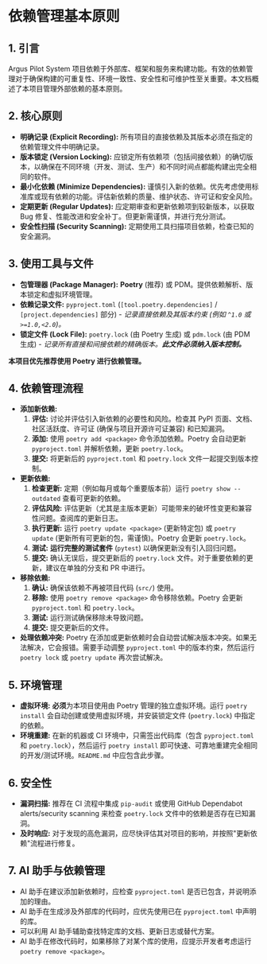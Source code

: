 # 依赖管理基本原则

## 1. 引言

Argus Pilot System 项目依赖于外部库、框架和服务来构建功能。有效的依赖管理对于确保构建的可重复性、环境一致性、安全性和可维护性至关重要。本文档概述了本项目管理外部依赖的基本原则。

## 2. 核心原则

*   **明确记录 (Explicit Recording):** 所有项目的直接依赖及其版本必须在指定的依赖管理文件中明确记录。
*   **版本锁定 (Version Locking):** 应锁定所有依赖项（包括间接依赖）的确切版本，以确保在不同环境（开发、测试、生产）和不同时间点都能构建出完全相同的软件。
*   **最小化依赖 (Minimize Dependencies):** 谨慎引入新的依赖。优先考虑使用标准库或现有依赖的功能。评估新依赖的质量、维护状态、许可证和安全风险。
*   **定期更新 (Regular Updates):** 应定期审查和更新依赖项到较新版本，以获取 Bug 修复、性能改进和安全补丁。但更新需谨慎，并进行充分测试。
*   **安全性扫描 (Security Scanning):** 定期使用工具扫描项目依赖，检查已知的安全漏洞。

## 3. 使用工具与文件

*   **包管理器 (Package Manager):** **Poetry** (推荐) 或 PDM。提供依赖解析、版本锁定和虚拟环境管理。
*   **依赖记录文件:** `pyproject.toml` (`[tool.poetry.dependencies]` / `[project.dependencies]` 部分) - *记录直接依赖及其版本约束 (例如 `^1.0` 或 `>=1.0,<2.0`)。*
*   **锁定文件 (Lock File):** `poetry.lock` (由 Poetry 生成) 或 `pdm.lock` (由 PDM 生成) - *记录所有直接和间接依赖的精确版本。**此文件必须纳入版本控制。***

**本项目优先推荐使用 Poetry 进行依赖管理。**

## 4. 依赖管理流程

*   **添加新依赖:**
    1.  **评估:** 讨论并评估引入新依赖的必要性和风险。检查其 PyPI 页面、文档、社区活跃度、许可证 (确保与项目开源许可证兼容) 和已知漏洞。
    2.  **添加:** 使用 `poetry add <package>` 命令添加依赖。Poetry 会自动更新 `pyproject.toml` 并解析依赖，更新 `poetry.lock`。
    3.  **提交:** 将更新后的 `pyproject.toml` 和 `poetry.lock` 文件一起提交到版本控制。
*   **更新依赖:**
    1.  **检查更新:** 定期（例如每月或每个重要版本前）运行 `poetry show --outdated` 查看可更新的依赖。
    2.  **评估风险:** 评估更新（尤其是主版本更新）可能带来的破坏性变更和兼容性问题。查阅库的更新日志。
    3.  **执行更新:** 运行 `poetry update <package>` (更新特定包) 或 `poetry update` (更新所有可更新的包，需谨慎)。Poetry 会更新 `poetry.lock`。
    4.  **测试:** **运行完整的测试套件** (`pytest`) 以确保更新没有引入回归问题。
    5.  **提交:** 确认无误后，提交更新后的 `poetry.lock` 文件。对于重要依赖的更新，建议在单独的分支和 PR 中进行。
*   **移除依赖:**
    1.  **确认:** 确保该依赖不再被项目代码 (`src/`) 使用。
    2.  **移除:** 使用 `poetry remove <package>` 命令移除依赖。Poetry 会更新 `pyproject.toml` 和 `poetry.lock`。
    3.  **测试:** 运行测试确保移除未导致问题。
    4.  **提交:** 提交更新后的文件。
*   **处理依赖冲突:** Poetry 在添加或更新依赖时会自动尝试解决版本冲突。如果无法解决，它会报错。需要手动调整 `pyproject.toml` 中的版本约束，然后运行 `poetry lock` 或 `poetry update` 再次尝试解决。

## 5. 环境管理

*   **虚拟环境:** **必须**为本项目使用由 Poetry 管理的独立虚拟环境。运行 `poetry install` 会自动创建或使用虚拟环境，并安装锁定文件 (`poetry.lock`) 中指定的依赖。
*   **环境重建:** 在新的机器或 CI 环境中，只需签出代码库（包含 `pyproject.toml` 和 `poetry.lock`），然后运行 `poetry install` 即可快速、可靠地重建完全相同的开发/测试环境。`README.md` 中应包含此步骤。

## 6. 安全性

*   **漏洞扫描:** 推荐在 CI 流程中集成 `pip-audit` 或使用 GitHub Dependabot alerts/security scanning 来检查 `poetry.lock` 文件中的依赖是否存在已知漏洞。
*   **及时响应:** 对于发现的高危漏洞，应尽快评估其对项目的影响，并按照"更新依赖"流程进行修复。

## 7. AI 助手与依赖管理

*   AI 助手在建议添加新依赖时，应检查 `pyproject.toml` 是否已包含，并说明添加的理由。
*   AI 助手在生成涉及外部库的代码时，应优先使用已在 `pyproject.toml` 中声明的库。
*   可以利用 AI 助手辅助查找特定库的文档、更新日志或替代方案。
*   AI 助手在修改代码时，如果移除了对某个库的使用，应提示开发者考虑运行 `poetry remove <package>`。
